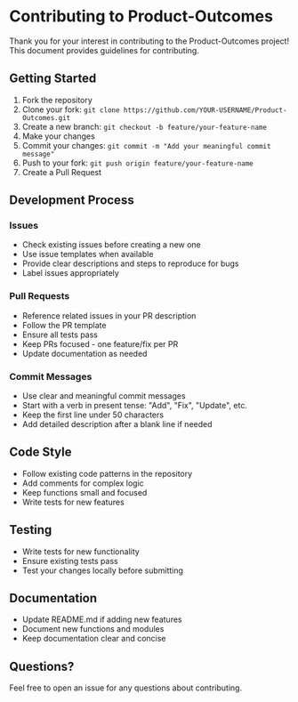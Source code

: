 # Contributing to Product-Outcomes

Thank you for your interest in contributing to the Product-Outcomes project! This document provides guidelines for contributing.

## Getting Started

1. Fork the repository
2. Clone your fork: `git clone https://github.com/YOUR-USERNAME/Product-Outcomes.git`
3. Create a new branch: `git checkout -b feature/your-feature-name`
4. Make your changes
5. Commit your changes: `git commit -m "Add your meaningful commit message"`
6. Push to your fork: `git push origin feature/your-feature-name`
7. Create a Pull Request

## Development Process

### Issues

- Check existing issues before creating a new one
- Use issue templates when available
- Provide clear descriptions and steps to reproduce for bugs
- Label issues appropriately

### Pull Requests

- Reference related issues in your PR description
- Follow the PR template
- Ensure all tests pass
- Keep PRs focused - one feature/fix per PR
- Update documentation as needed

### Commit Messages

- Use clear and meaningful commit messages
- Start with a verb in present tense: "Add", "Fix", "Update", etc.
- Keep the first line under 50 characters
- Add detailed description after a blank line if needed

## Code Style

- Follow existing code patterns in the repository
- Add comments for complex logic
- Keep functions small and focused
- Write tests for new features

## Testing

- Write tests for new functionality
- Ensure existing tests pass
- Test your changes locally before submitting

## Documentation

- Update README.md if adding new features
- Document new functions and modules
- Keep documentation clear and concise

## Questions?

Feel free to open an issue for any questions about contributing.
